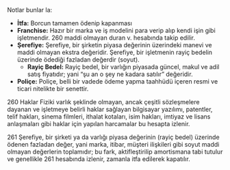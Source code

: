 Notlar bunlar la:

- **İtfa:** Borcun tamamen ödenip kapanması
- **Franchise:** Hazır bir marka ve iş modelini para verip alıp kendi işin gibi işletmendir. 260 maddi olmayan duran v. hesabında takip edilir.
- **Şerefiye:** Şerefiye, bir şirketin piyasa değerinin üzerindeki manevi ve maddi olmayan ekstra değeridir. Şerefiye, bir işletmenin rayiç bedelin üzerinde ödediği fazladan değerdir (soyut).
	- **Rayiç Bedel:** Rayiç bedel, bir varlığın piyasada güncel, makul ve adil satış fiyatıdır; yani “şu an o şey ne kadara satılır” değeridir.
- **Poliçe:** Poliçe, belli bir vadede ödeme yapma taahhüdü içeren resmi ve ticari nitelikte bir senettir.

260 Haklar Fiziki varlık şeklinde olmayan, ancak çeşitli sözleşmelere dayanan ve işletmeye belirli haklar sağlayan bilgisayar yazılımı, patentler, telif hakları, sinema filmleri, ithalat kotaları, isim hakları, imtiyaz ve lisans anlaşmaları gibi haklar için yapılan harcamalar bu hesapta izlenir.

261 Şerefiye, bir şirketi ya da varlığı piyasa değerinin (rayiç bedel) üzerinde ödenen fazladan değer, yani marka, itibar, müşteri ilişkileri gibi soyut maddi olmayan değerlerin toplamıdır; bu fark, aktifleştirilip amortismana tabi tutulur ve genellikle 261 hesabında izlenir, zamanla itfa edilerek kapatılır.
